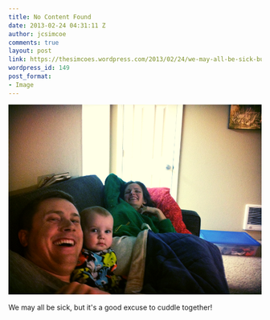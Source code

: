 ```yaml
---
title: No Content Found
date: 2013-02-24 04:31:11 Z
author: jcsimcoe
comments: true
layout: post
link: https://thesimcoes.wordpress.com/2013/02/24/we-may-all-be-sick-but-its-a-good-excuse-to/
wordpress_id: 149
post_format:
- Image
---
```


![](/public/assets/tumblr_mipj7zspdj1qbwpqvo1_1280.jpg)

We may all be sick, but it's a good excuse to cuddle together!
